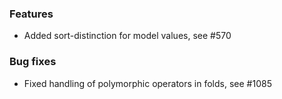 <!-- NOTE:
     Release notes for unreleased changes go here, following this format:

        ### Features

         * Change description, see #123

        ### Bug fixes

         * Some bug fix, see #124

     DO NOT LEAVE A BLANK LINE BELOW THIS PREAMBLE -->
### Features

   * Added sort-distinction for model values, see #570

### Bug fixes

   * Fixed handling of polymorphic operators in folds, see #1085
